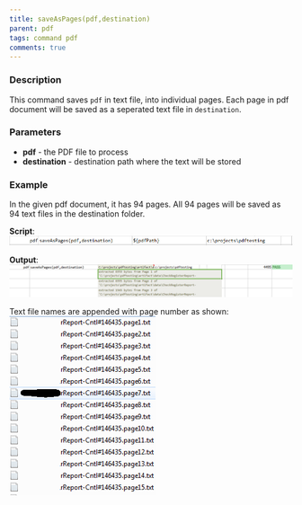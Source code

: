 ```yaml
---
title: saveAsPages(pdf,destination)
parent: pdf
tags: command pdf
comments: true
---
```



### Description
This command saves `pdf` in text file, into individual pages.  Each page in pdf document will be saved as 
a seperated text file in `destination`.


### Parameters
- **pdf** \- the PDF file to process
- **destination** \- destination path where the text will be stored


### Example
In the given pdf document, it has 94 pages. All 94 pages will be saved as 94 text files in the destination folder.

**Script**:<br/>
![script](image/saveAsPages_01.png)

**Output**:<br/>
![output](image/saveAsPages_02.png)

Text file names are appended with page number as shown:<br/>
![](image/saveAsPages_03.png)
